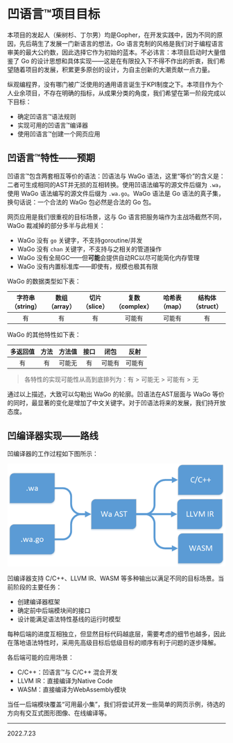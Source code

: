 # 凹语言™项目目标

本项目的发起人（柴树杉、丁尔男）均是Gopher，在开发实践中，因为不同的原因，先后萌生了发展一门新语言的想法，Go 语言克制的风格是我们对于编程语言审美的最大公约数，因此选择它作为初始的蓝本。不必讳言：本项目启动时大量借鉴了 Go 的设计思想和具体实现——这是在有限投入下不得不作出的折衷，我们希望随着项目的发展，积累更多原创的设计，为自主创新的大潮贡献一点力量。

纵观编程界，没有哪门被广泛使用的通用语言诞生于KPI制度之下。本项目作为个人业余项目，不存在明确的指标，从成果分类的角度，我们希望在第一阶段完成以下目标：

- 确定凹语言™语法规则
- 实现可用的凹语言™编译器
- 使用凹语言™创建一个网页应用

## 凹语言™特性——预期

凹语言™包含两套相互等价的语法：凹语法与 WaGo 语法，这里“等价”的含义是：二者可生成相同的AST并无损的互相转换。使用凹语法编写的源文件后缀为 `.wa`，使用 WaGo 语法编写的源文件后缀为 `.wa.go`。WaGo 语法是 Go 语法的真子集，换句话说：一个合法的 WaGo 包必然是合法的 Go 包。

网页应用是我们很重视的目标场景，这与 Go 语言把服务端作为主战场截然不同，WaGo 裁减掉的部分多半与此相关：

* WaGo 没有 `go` 关键字，不支持goroutine/并发
* WaGo 没有 `chan` 关键字，不支持与之相关的管道操作
* WaGo 没有全局GC——但**可能**会提供自动RC以尽可能简化内存管理
* WaGo 没有内置标准库——即使有，规模也极其有限

WaGo 的数据类型如下表：

|字符串（string）|数组（array）|切片（slice）|复数（complex）|哈希表（map）|结构体（struct）|
|:-:|:-:|:-:|:-:|:-:|:-:|
|有|有|有|可能有|可能有|有|

WaGo 的其他特性如下表：

|多返回值|方法|方法值|接口|闭包|反射|
|:-:|:-:|:-:|:-:|:-:|:-:|
|有|有|可能无|有|可能有|可能有|

> 各特性的实现可能性从高到底排列为：有 > 可能无 > 可能有 > 无

通过以上描述，大致可以勾勒出 WaGo 的轮廓。凹语法在AST层面与 WaGo 等价的同时，最显著的变化是增加了中文关键字。对于凹语法将来的发展，我们持开放态度。

## 凹编译器实现——路线

凹编译器的工作过程如下图所示：

![](/proc.png)

凹编译器支持 C/C++、LLVM IR、WASM 等多种输出以满足不同的目标场景。当前阶段的主要任务：
- 创建编译器框架
- 确定前中后端模块间的接口
- 设计能满足语法特性基线的运行时模型

每种后端的进度互相独立，但显然目标代码越底层，需要考虑的细节也越多，因此在落地语法特性时，采用先高级目标后低级目标的顺序有利于问题的逐步降解。

各后端可能的应用场景：

- C/C++：凹语言™与 C/C++ 混合开发
- LLVM IR：直接编译为Native Code
- WASM：直接编译为WebAssembly模块

当任一后端模块覆盖“可用最小集”，我们将尝试开发一些简单的网页示例，待选的方向有交互式图形图像、在线编译等。

---

2022.7.23